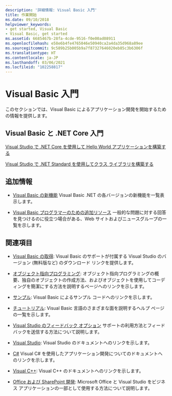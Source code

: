 ```yaml
---
description: '詳細情報: Visual Basic 入門'
title: 作業開始
ms.date: 09/10/2018
helpviewer_keywords:
- get started, Visual Basic
- Visual Basic, get started
ms.assetid: 6685467b-28fa-4cde-9516-f0e00ad08911
ms.openlocfilehash: e58e6b4fe4765046e50940ca2a4da35d968a89ee
ms.sourcegitcommit: 9c589b25b005b9a7f87327646020eb85c3b6306f
ms.translationtype: HT
ms.contentlocale: ja-JP
ms.lasthandoff: 03/06/2021
ms.locfileid: "102258817"
---
```

# <a name="get-started-with-visual-basic"></a>Visual Basic 入門

このセクションでは、Visual Basic によるアプリケーション開発を開始するための情報を提供します。

## <a name="get-started-with-visual-basic-and-net-core"></a>Visual Basic と .NET Core 入門

[Visual Studio で .NET Core を使用して Hello World アプリケーションを構築する](../../core/tutorials/with-visual-studio.md)

[Visual Studio で .NET Standard を使用してクラス ライブラリを構築する](../../core/tutorials/library-with-visual-studio.md)

## <a name="additional-information"></a>追加情報

- [Visual Basic の新機能](../whats-new/index.md) Visual Basic .NET の各バージョンの新機能を一覧表示します。

- [Visual Basic プログラマーのための追加リソース](additional-resources.md) 一般的な問題に対する回答を見つけるのに役立つ場合がある、Web サイトおよびニュースグループの一覧を示します。

## <a name="see-also"></a>関連項目

- [Visual Basic の取得](https://visualstudio.microsoft.com/downloads/?utm_medium=microsoft&utm_source=docs.microsoft.com&utm_campaign=inline+link&utm_content=download+vs2019): Visual Basic のサポートが付属する Visual Studio のバージョン (無料版など) のダウンロード リンクを提供します。

- [オブジェクト指向プログラミング](../programming-guide/concepts/object-oriented-programming.md): オブジェクト指向プログラミングの概要、独自のオブジェクトの作成方法、およびオブジェクトを使用してコーディングを簡潔にする方法を説明するページへのリンクを示します。

- [サンプル](https://github.com/dotnet/docs/tree/main/samples/snippets/visualbasic): Visual Basic によるサンプル コードへのリンクを示します。

- [チュートリアル](../walkthroughs.md): Visual Basic 言語のさまざまな面を説明するヘルプ ページの一覧を示します。

- [Visual Studio のフィードバック オプション](/visualstudio/ide/feedback-options) サポートの利用方法とフィードバックを送信する方法について説明します。

- [Visual Studio](/visualstudio/): Visual Studio のドキュメントへのリンクを示します。

- [C#](../../csharp/index.yml) Visual C# を使用したアプリケーション開発についてのドキュメントへのリンクを示します。

- [Visual C++](/cpp/): Visual C++ のドキュメントへのリンクを示します。

- [Office および SharePoint 開発](/visualstudio/vsto/office-and-sharepoint-development-in-visual-studio): Microsoft Office と Visual Studio をビジネス アプリケーションの一部として使用する方法について説明します。
